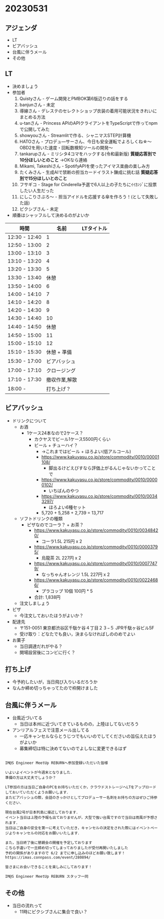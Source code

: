 # 20230531

## アジェンダ

- LT
- ビアバッシュ
- 台風に伴うメール
- その他

## LT

- 決めましょう
- 参加者
  1. Quistyさん - ゲーム開発とPMBOK第6版辺りの話をする
  2. banjunさん - 未定
  3. 導線さん - デレステのセレクトショップ衣装の着用可能状況をきれいにまとめる方法
  4. u-tanさん - Princess APIのAPIクライアントをTypeScriptで作ってnpmで公開してみた
  5. showyouさん - Streamlitで作る、シャニマスSTEP計算機
  6. HATOさん - プロデュ―サーさん、今日も安全運転でよろしくね☆～OBD2を用いた速度・回転数検知ツールの開発～
  7. tankarupさん - ミリシタ4コマをハックする(令和最新版) **質疑応答別で10分ほしいとのこと** →OKなら連絡
  8. Mikami, Takeshiさん - SpotifyAPIを使ったアイマス楽曲の楽しみ方
  9. たくみさん - 生成AIで禁断の担当カードイラスト錬成に挑む話 **質疑応答別で15分ほしいとのこと** 
  10. フサギコ - Stage for Cinderella予選で6人以上の子たちにｲｲｶﾝｼﾞに投票したい人生だった
  11. にしこりさぶろ〜 - 担当アイドルを応援する傘を作ろう！(として失敗した話)
  12. ピクシブさん - 未定
- 順番はシャッフルして決めるのがよいか


|時間|名前|LTタイトル|
|---|---|---|
|12:30 - 12:40|1||
|12:50 - 13:00|2||
|13:00 - 13:10|3||
|13:10 - 13:20|4||
|13:20 - 13:30|5||
|13:30 - 13:40|休憩||
|13:50 - 14:00|6||
|14:00 - 14:10|7||
|14:10 - 14:20|8||
|14:20 - 14:30|9||
|14:30 - 14:40|10||
|14:40 - 14:50|休憩||
|14:50 - 15:00|11||
|15:00 - 15:10|12||
|15:10 - 15:30|休憩 + 準備||
|15:30 - 17:00|ビアバッシュ||
|17:00 - 17:10|クロージング||
|17:10 - 17:30|撤収作業,解散||
|18:00 - |打ち上げ？||


## ビアバッシュ

- ドリンクについて
  - お酒
    - 1ケース24本なので2ケース？
      - カクヤスでビール1ケース5500円くらい
      - ビール + チューハイ？
        - →これまではビール + ほろよい(低アルコール)
        - https://www.kakuyasu.co.jp/store/commodity/0010/00001108/
          - 脚出るけどえびすなら評価上がるんじゃないかってことで
        - https://www.kakuyasu.co.jp/store/commodity/0010/00000102/
          - いちばんのやつ
        - https://www.kakuyasu.co.jp/store/commodity/0010/00343297/
          - ほろよい6種セット
        - 5,720 + 5,258 + 2,739 = 13,717
  - ソフトドリンクの種類
    - ピザなのでコーラ？ + お茶？
      - https://www.kakuyasu.co.jp/store/commodity/0010/00348420/
        - コーラ1.5L 215円 x 2
      - https://www.kakuyasu.co.jp/store/commodity/0010/00003795/
        - 烏龍茶 2L 227円 x 2
      - https://www.kakuyasu.co.jp/store/commodity/0010/00077479/
        - なっちゃんオレンジ 1.5L 227円 x 2
      - https://www.kakuyasu.co.jp/store/commodity/0010/00224686/
        - プラコップ 10個 100円 * 5
      - 合計: 1,838円
  - 注文しましょう
- ピザ
  - 今注文しておいたほうがよいか？
- 配達先
  - 〒151-0051 東京都渋谷区千駄ケ谷４丁目２３−５ JPR千駄ヶ谷ビル5F
  - 受け取り：どなたでも良い，決まらなければしののめでよい
- お菓子
  - 当日調達だれがやる？
  - 開場設営後にコンビに行く？

## 打ち上げ

- 今予約したいが，当日飛び入りいるだろうか
- なんか締め切っちゃってたので枠開けました

## 台風に伴うメール

- 台風近づいてる
  - 当日は本州に近づいてきているものの，上陸はしてないだろう
- アンリアルフェスで注意メール出してる
  - 一応キャンセルならとうじつでもいいのでしてくださいの旨伝えたほうがよいか
  - 募集締切は特に決めてないのでよしなに変更できるはず

```text

IM@S Engineer MeetUp REBURNへ参加登録いただいた皆様

いよいよイベントが今週末となりました．
準備の方は大丈夫でしょうか？

LT参加の方は当日ご自身のPCをお持ちいただくか，クラウドストレージへLTをアップロードしておいていただくようお願いします．
またビアバッシュの際，会話のきっかけとしてプロデューサー名刺をお持ちの方はぜひご持参ください．

現在台風2号が日本列島に接近しております．
イベント当日は上陸の予報も出ておりませんが，大型で強い台風ですので当日は雨風が予想されます．
当日はご自身の安全を第一に考えていただき，キャンセルの決定をされた際にはイベントページよりキャンセルの対応をお願いいたします．

また，当日終了後に懇親会の開催を予定しております
こちら手違いで一旦締め切ってしまっておりましたが受付再開いたしました
予約の関係がありますので 6/2 までに申し込みのほどお願い致します！
https://imas.connpass.com/event/280894/

皆さまにお会いできることを楽しみにしております！

IM@S Engineer MeetUp REBURN スタッフ一同
```

## その他

- 当日の流れって
  - 11時にピクシブさんに集合で良い？
